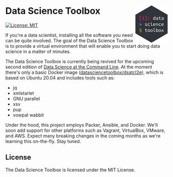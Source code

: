 # Data Science Toolbox <img src="https://github.com/datasciencetoolbox/www/raw/master/src/dst-logo.png" align="right" width="100px" />

[![License: MIT](https://img.shields.io/badge/License-MIT-green.svg)](https://opensource.org/licenses/MIT)

If you're a data scientist, installing all the software you need can be quite involved. The goal of the Data Science Toolbox is to provide a virtual environment that will enable you to start doing data science in a matter of minutes. 

The Data Science Toolbox is currently being revived for the upcoming second edition of [Data Science at the Command Line](https://www.datascienceatthecommandline.com). 
At the moment there's only a basic Docker image ([datasciencetoolbox/dsatcl2e](https://hub.docker.com/repository/docker/datasciencetoolbox/dsatcl2e)), which is based on Ubuntu 20.04 and includes tools such as:

* jq
* xmlstarlet
* GNU parallel
* xsv
* pup
* vowpal wabbit

Under the hood, this project employs Packer, Ansible, and Docker. We'll soon add support for other platforms such as Vagrant, VirtualBox, VMware, and AWS. Expect many breaking changes in the coming months as we're learning this on-the-fly. Stay tuned.


## License

The Data Science Toolbox is licensed under the MIT License.
